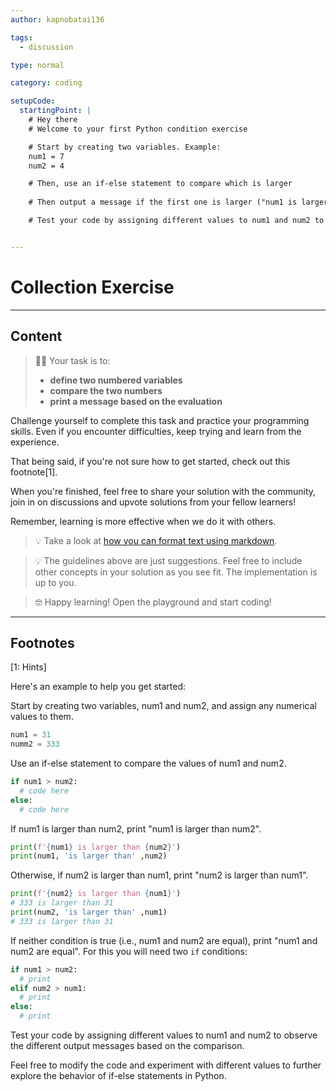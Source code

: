 ```yaml
---
author: kapnobatai136

tags:
  - discussion

type: normal

category: coding

setupCode:
  startingPoint: |
    # Hey there
    # Welcome to your first Python condition exercise

    # Start by creating two variables. Example:
    num1 = 7
    num2 = 4

    # Then, use an if-else statement to compare which is larger
    
    # Then output a message if the first one is larger ("num1 is larger than num2") or vice versa ("num2 is larger than num1")

    # Test your code by assigning different values to num1 and num2 to see the different output messages based on the comparison


---
```


# Collection Exercise

---

## Content

> 👩‍💻 Your task is to:
> - **define two numbered variables**
> - **compare the two numbers**
> - **print a message based on the evaluation**

Challenge yourself to complete this task and practice your programming skills. Even if you encounter difficulties, keep trying and learn from the experience.

That being said, if you're not sure how to get started, check out this footnote[1].

When you're finished, feel free to share your solution with the community, join in on discussions and upvote solutions from your fellow learners!

Remember, learning is more effective when we do it with others.

> 💡 Take a look at [how you can format text using markdown](https://www.enki.com/glossary/general/markdown-formatting).

> 💡 The guidelines above are just suggestions. Feel free to include other concepts in your solution as you see fit. The implementation is up to you.

> 🤓 Happy learning! Open the playground and start coding!

---

## Footnotes

[1: Hints]

Here's an example to help you get started:


Start by creating two variables, num1 and num2, and assign any numerical values to them.
```python
num1 = 31
numm2 = 333
```

Use an if-else statement to compare the values of num1 and num2.
```python
if num1 > num2:
  # code here
else:
  # code here
```

If num1 is larger than num2, print "num1 is larger than num2".
```python
print(f'{num1} is larger than {num2}')
print(num1, 'is larger than' ,num2)
```

Otherwise, if num2 is larger than num1, print "num2 is larger than num1".
```python
print(f'{num2} is larger than {num1}')
# 333 is larger than 31
print(num2, 'is larger than' ,num1)
# 333 is larger than 31
```

If neither condition is true (i.e., num1 and num2 are equal), print "num1 and num2 are equal".
For this you will need two `if` conditions:
```python
if num1 > num2:
  # print
elif num2 > num1:
  # print
else: 
  # print
```

Test your code by assigning different values to num1 and num2 to observe the different output messages based on the comparison.

Feel free to modify the code and experiment with different values to further explore the behavior of if-else statements in Python.